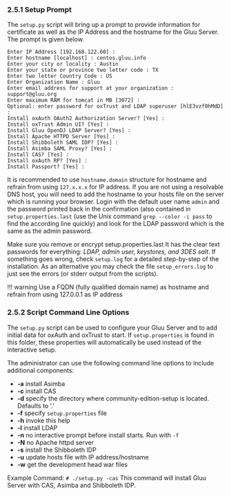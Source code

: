 
### 2.5.1 Setup Prompt
The `setup.py` script will bring up a prompt to provide information for certificate as well as the IP Address and the hostname for the Gluu Server. The prompt is given below.

```
Enter IP Address [192.168.122.60] :
Enter hostname [localhost] : centos.gluu.info
Enter your city or locality : Austin
Enter your state or province two letter code : TX
Enter two letter Country Code : US
Enter Organization Name : Gluu
Enter email address for support at your organization : support@gluu.org
Enter maximum RAM for tomcat in MB [3072] :
Optional: enter password for oxTrust and LDAP superuser [hlE3vzf0hMdD] :
Install oxAuth OAuth2 Authorization Server? [Yes] :
Install oxTrust Admin UI? [Yes] :
Install Gluu OpenDJ LDAP Server? [Yes] :
Install Apache HTTPD Server [Yes] :
Install Shibboleth SAML IDP? [Yes] :
Install Asimba SAML Proxy? [Yes] :
Install CAS? [Yes] :
Install oxAuth RP? [Yes] :
Install Passport? [Yes] :
```

It is recommended to use `hostname.domain` structure for hostname and refrain from using `127.x.x.x` for IP address. 
If you are not using a resolvable DNS host, you will need to add the hostname to your hosts file on the server which is running your browser. Login with the default user name `admin` and the password printed back in the confirmation (also contained in `setup.properties.last` (use the Unix command `grep --color -i pass` to find the according line quickly) and look for the LDAP password which is the same as the admin password.

Make sure you remove or encrypt setup.properties.last It has the clear text passwords for everything: *LDAP, admin user, keystores, and 3DES salt*. If something goes wrong, check `setup.log` for a detailed step-by-step of the installation. As an alternative you may check the file `setup_errors.log` to just see the errors (or stderr output from the scripts).

!!! warning
    Use a FQDN (fully qualified domain name) as hostname and refrain from using 127.0.0.1 as IP address

### 2.5.2 Script Command Line Options
The `setup.py` script can be used to configure your Gluu Server and to add initial data
for oxAuth and oxTrust to start. If `setup.properties` is found
in this folder, these properties will automatically be used instead of
the interactive setup.

The administrator can use the following command line options to include additional components:

* __-a__ install Asimba
* __-c__ install CAS
* __-d__ specify the directory where community-edition-setup is located. Defaults to '.'
* __-f__ specify `setup.properties` file
* __-h__ invoke this help
* __-l__ install LDAP
* __-n__ no interactive prompt before install starts. Run with `-f`
* __-N__ no Apache httpd server
* __-s__ install the Shibboleth IDP
* __-u__ update hosts file with IP address/hostname
* __-w__ get the development head war files

Example Command: `# ./setup.py -cas` This command will install Gluu Server with CAS, Asimba and Shibboleth IDP.
